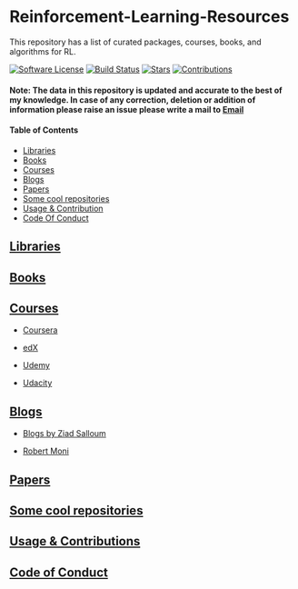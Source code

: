 # Reinforcement-Learning-Resources
This repository has a list of curated packages, courses, books, and algorithms for RL.

[![Software License](https://img.shields.io/badge/license-MIT-brightgreen.svg)](LICENSE)  [![Build Status](https://ci.appveyor.com/api/projects/status/8e784doc5sye7c41?svg=true)](https://ci.appveyor.com/project/addy1997/Reinforcement-Learning-Resources) [![Stars](https://img.shields.io/github/stars/addy1997/Reinforcement-Learning-Resources.svg?style=flat&label=Star&maxAge=86400)](STARS)  [![Contributions](https://img.shields.io/github/commit-activity/m/addy1997/Reinforcement-Learning-Resources.svg?color=%09%2346c018)](https://github.com/addy1997/Reinforcement-Learning-Resources/graphs/commit-activity)

#### Note: The data in this repository is updated and accurate to the best of my knowledge. In case of any correction, deletion  or addition of information please raise an issue please write a mail to [Email](adwaitnaik2@gmail.com)

#### Table of Contents
* [Libraries](#libraries)
* [Books](#books)
* [Courses](#courses)
* [Blogs](#blogs)
* [Papers](#papers)
* [Some cool repositories](#some-cool-repositories)
* [Usage & Contribution](#usage-and-contribution)
* [Code Of Conduct](#code-of-conduct)


## [Libraries](#Reinforcement-Learning-Resources)

## [Books](#Reinforcement-Learning-Resources)

## [Courses](#Reinforcement-Learning-Resources)

* [Coursera](https://www.coursera.org/courses?query=reinforcement%20learning)

* [edX](https://www.edx.org/course/reinforcement-learning-explained-2)

* [Udemy](https://www.udemy.com/topic/reinforcement-learning/)

* [Udacity](https://www.udacity.com/course/deep-reinforcement-learning-nanodegree--nd893)

## [Blogs](#Reinforcement-Learning-Resources)

* [Blogs by Ziad Salloum](https://towardsdatascience.com/@zsalloum)

* [Robert Moni](https://medium.com/@SmartLabAI/reinforcement-learning-algorithms-an-intuitive-overview-904e2dff5bbc)

## [Papers](#Reinforcement-Learning-Resources)

## [Some cool repositories](#Reinforcement-Learning-Resources)

## [Usage & Contributions](#Reinforcement-Learning-Resources)

## [Code of Conduct](#Reinforcement-Learning-Resources)



